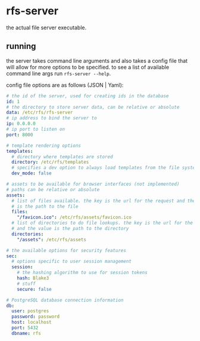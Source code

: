 # rfs-server

the actual file server executable.

## running

the server takes command line arguments and also takes a config file that will allow for more options to be specified. to see a list of available command line args run `rfs-server --help`.

config file options are as follows (JSON | Yaml):

```yaml
# the id of the server, used for creating ids in the database
id: 1
# the directory to store server data, can be relative or absolute
data: /etc/rfs/rfs-server
# ip address to bind the server to
ip: 0.0.0.0
# ip port to listen on
port: 8000

# template rendering options
templates:
  # directory where templates are stored
  directory: /etc/rfs/templates
  # specifies a dev option to always load templates from the file system
  dev_mode: false

# assets to be available for browser interfaces (not implemented)
# paths can be relative or absolute
assets:
  # list of files available. the key is the url for the request and the value
  # is the path to the file
  files:
    "/favicon.ico": /etc/rfs/assets/favicon.ico
  # list of directories to do file lookups. the key is the url for the request
  # and the value is the path to the directory
  directories:
    "/assets": /etc/rfs/assets

# the available options for security features
sec:
  # options specific to user session management
  session:
    # the hashing algorithm to use for session tokens
    hash: Blake3
    # stuff
    secure: false

# PostgreSQL database connection information
db:
  user: postgres
  password: password
  host: localhost
  port: 5432
  dbname: rfs
```